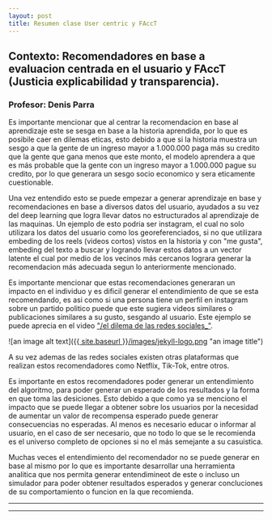 ```yaml
---
layout: post
title: Resumen clase User centric y FAccT
---
```


## Contexto: Recomendadores en base a evaluacion centrada en el usuario y FAccT (Justicia explicabilidad y transparencia).
### Profesor: Denis Parra

Es importante mencionar que al centrar la recomendacion en base al aprendizaje este se sesga en base a la historia aprendida, por lo que es posibile caer en dilemas eticas, esto debido a que si la historia muestra un sesgo a que la gente de un ingreso mayor a 1.000.000 paga más su credito que la gente que gana menos que este monto, el modelo aprendera a que es más probable que la gente con un ingreso mayor a 1.000.000 pague su credito, por lo que generara un sesgo socio economico y sera eticamente cuestionable.

Una vez entendido esto se puede empezar a generar aprendizaje en base y recomendaciones en base a diversos datos del usuario, ayudados a su vez del deep learning que logra llevar datos no estructurados al aprendizaje de las maquinas. Un ejemplo de esto podria ser instagram, el cual no solo utilizara los datos del usuario como los georeferenciados, si no que utilizara embeding de los reels (videos cortos) vistos en la historia y con "me gusta", embeding del texto a buscar y logrando llevar estos datos a un vector latente el cual por medio de los vecinos más cercanos lograra generar la recomendacion más adecuada segun lo anteriormente mencionado. 

Es importante mencionar que estas recomendaciones generaran un impacto en el individuo y es dificil generar el entendimiento de que se esta recomendando, es asi como si una persona tiene un perfil en instagram sobre un partido politico puede que este sugiera videos similares o publicaciones similares a su gusto, sesgando al usuario. Este ejemplo se puede aprecia en el video ["/el dilema de las redes sociales_"](https://www.netflix.com/cl/title/81254224).

![an image alt text]({{[ site.baseurl ](https://www.netflix.com/cl/title/81254224)}}[/images/jekyll-logo.png](https://occ-0-3604-185.1.nflxso.net/dnm/api/v6/6AYY37jfdO6hpXcMjf9Yu5cnmO0/AAAABWDiELyhKBpQJieCIo7mY7bjVMey1clZkrSk5uJhaSMZ8mZO78eDfkmjuoYr9vVG8ox8eA2DTUUeFHFwnB8ClWszDTreeOWml1s2.jpg) "an image title")

A su vez ademas de las redes sociales existen otras plataformas que realizan estos recomendadores como Netflix, Tik-Tok, entre otros.

Es importante en estos recomendadores poder generar un entendimiento del algoritmo, para poder generar un esperado de los resultados y la forma en que toma las desiciones. Esto debido a que como ya se menciono el impacto que se puede llegar a obtener sobre los usuarios por la necesidad de aumentar un valor de recompensa esperado puede generar consecuencias no esperadas. Al menos es necesario educar o informar al usuario, en el caso de ser necesario, que no todo lo que se le recomienda es el universo completo de opciones si no el más semejante a su casuistica.

Muchas veces el entendimiento del recomendador no se puede generar en base al mismo por lo que es importante desarrollar una herramienta analitica que nos permita generar entendimineot de este o incluso un simulador para poder obtener resultados esperados y generar concluciones de su comportamiento o funcion en la que recomienda.



----
****
